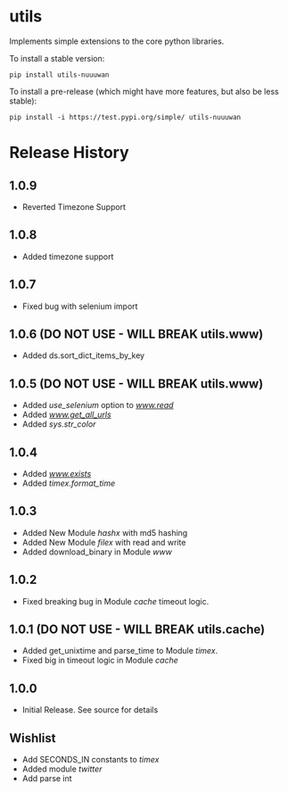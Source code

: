 # utils

Implements simple extensions to the core python libraries.

To install a stable version:

```
pip install utils-nuuuwan
```

To install a pre-release (which might have more features, but also be
less stable):

```
pip install -i https://test.pypi.org/simple/ utils-nuuuwan
```

# Release History

## 1.0.9

* Reverted Timezone Support

## 1.0.8

* Added timezone support

## 1.0.7

* Fixed bug with selenium import

## 1.0.6 (DO NOT USE - WILL BREAK utils.www)

* Added ds.sort_dict_items_by_key

## 1.0.5 (DO NOT USE - WILL BREAK utils.www)

* Added *use_selenium* option to *www.read*
* Added *www.get_all_urls*
* Added *sys.str_color*

## 1.0.4

* Added *www.exists*
* Added *timex.format_time*

## 1.0.3

* Added New Module *hashx* with md5 hashing
* Added New Module *filex* with read and write
* Added download_binary in Module *www*


## 1.0.2

* Fixed breaking bug in Module *cache* timeout logic.

## 1.0.1 (DO NOT USE - WILL BREAK utils.cache)

* Added get_unixtime and parse_time to Module *timex*.
* Fixed big in timeout logic in Module *cache*

## 1.0.0

- Initial Release. See source for details


## Wishlist
* Add SECONDS_IN constants to *timex*
* Added module *twitter*
* Add parse int
